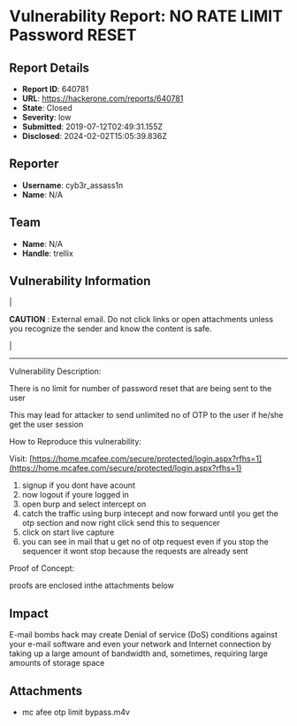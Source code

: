 # Vulnerability Report: NO RATE LIMIT Password RESET

## Report Details
- **Report ID**: 640781
- **URL**: https://hackerone.com/reports/640781
- **State**: Closed
- **Severity**: low
- **Submitted**: 2019-07-12T02:49:31.155Z
- **Disclosed**: 2024-02-02T15:05:39.836Z

## Reporter
- **Username**: cyb3r_assass1n
- **Name**: N/A

## Team
- **Name**: N/A
- **Handle**: trellix

## Vulnerability Information
|   

**CAUTION** : External email. Do not click links or open attachments unless you recognize the sender and know the content is safe.

  |
 

* * *

  

  

Vulnerability Description:

There is no limit for number of password reset that are being sent to the user   

This may lead for attacker to send unlimited no of OTP to the user if he/she get the user session   

  

How to Reproduce this vulnerability:

Visit: [https://home.mcafee.com/secure/protected/login.aspx?rfhs=1](https://home.mcafee.com/secure/protected/login.aspx?rfhs=1)

1. signup if you dont have acount
2. now logout if youre logged in
3. open burp and select intercept on   
4. catch the traffic using burp intecept and now forward until you get the otp section and now right click send this to sequencer   
5. click on start live capture   
6. you can see in mail that u get no of otp request even if you stop the sequencer it wont stop because the requests are already sent

  

Proof of Concept:

proofs are enclosed inthe attachments below

## Impact

E-mail bombs hack may create Denial of service (DoS) conditions against your e-mail software and even your network and Internet connection by taking up a large amount of bandwidth and, sometimes, requiring large amounts of storage space

## Attachments
- mc afee otp limit bypass.m4v
